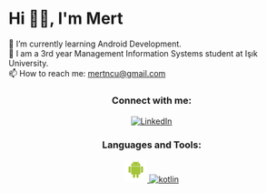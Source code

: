 # Hi 👋🏼, I'm Mert

🌱 I’m currently learning Android Development.<br>
🏫 I am a 3rd year Management Information Systems student at Işık University.<br>
📫 How to reach me: mertncu@gmail.com

<h3 align="center">Connect with me:</h3>
<p align="center">
<a href="https://www.linkedin.com/in/yener-mert-uncu-b5b106262/" target="_blank"><img align="center" src="https://raw.githubusercontent.com/rahuldkjain/github-profile-readme-generator/master/src/images/icons/Social/linked-in-alt.svg" alt="LinkedIn" height="30" width="40" /></a>
</p>

<h3 align="center">Languages and Tools:</h3>
<p align="center">
<a href="https://developer.android.com" target="_blank" rel="noreferrer">
<img src="https://raw.githubusercontent.com/devicons/devicon/master/icons/android/android-original-wordmark.svg" alt="android" width="40" height="40"/> 
</a> 
<a href="https://kotlinlang.org" target="_blank" rel="noreferrer">
<img src="https://www.vectorlogo.zone/logos/kotlinlang/kotlinlang-icon.svg" alt="kotlin" width="40" height="40"/> 
</a> 
</p>
